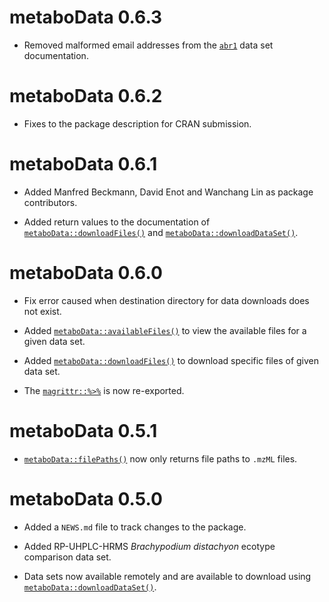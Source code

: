 # metaboData 0.6.3

* Removed malformed email addresses from the [`abr1`](https://aberhrml.github.io/metaboData/reference/abr1.html) data set documentation.

# metaboData 0.6.2

* Fixes to the package description for CRAN submission.

# metaboData 0.6.1

* Added Manfred Beckmann, David Enot and Wanchang Lin as package contributors.

* Added return values to the documentation of [`metaboData::downloadFiles()`](https://aberhrml.github.io/metaboData/reference/downloadFiles.html) and [`metaboData::downloadDataSet()`](https://aberhrml.github.io/metaboData/reference/downloadDataSet.html).

# metaboData 0.6.0

* Fix error caused when destination directory for data downloads does not exist.

* Added [`metaboData::availableFiles()`](https://aberhrml.github.io/metaboData/reference/availableFiles.html) to view the available files for a given data set.

* Added [`metaboData::downloadFiles()`](https://aberhrml.github.io/metaboData/reference/downloadFiles.html) to download specific files of given data set.

* The [`magrittr::%>%`](https://magrittr.tidyverse.org/reference/pipe.html) is now re-exported.

# metaboData 0.5.1

* [`metaboData::filePaths()`](https://aberhrml.github.io/metaboData/reference/filePaths.html) now only returns file paths to `.mzML` files.

# metaboData 0.5.0

* Added a `NEWS.md` file to track changes to the package.

* Added RP-UHPLC-HRMS *Brachypodium distachyon* ecotype comparison data set.

* Data sets now available remotely and are available to download using [`metaboData::downloadDataSet()`](https://aberhrml.github.io/metaboData/reference/downloadDataSet.html).
